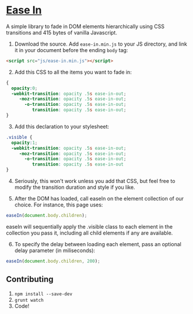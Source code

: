 [Ease In](http://lauren.github.io/ease-in/)
===============

A simple library to fade in DOM elements hierarchically using CSS transitions and 415 bytes of vanilla Javascript.

1. Download the source. Add `ease-in.min.js` to your JS directory, and link it in your document before the ending `body` tag:

```html
<script src="js/ease-in.min.js"></script>
```
2. Add this CSS to all the items you want to fade in:

```css
{
  opacity:0;
  -webkit-transition: opacity .5s ease-in-out;
     -moz-transition: opacity .5s ease-in-out;
       -o-transition: opacity .5s ease-in-out;
          transition: opacity .5s ease-in-out;
}
```
3. Add this declaration to your stylesheet:

```css
.visible {
  opacity:1;
  -webkit-transition: opacity .5s ease-in-out;
     -moz-transition: opacity .5s ease-in-out;
       -o-transition: opacity .5s ease-in-out;
          transition: opacity .5s ease-in-out
}
```
4. Seriously, this won't work unless you add that CSS, but feel free to modify the transition duration and style if you like.

5. After the DOM has loaded, call easeIn on the element collection of our choice. For instance, this page uses:

```js
easeIn(document.body.children);
```

easeIn will sequentially apply the .visible class to each element in the collection you pass it, including all child elements if any are available.

6. To specify the delay between loading each element, pass an optional delay parameter (in miliseconds):

```js
easeIn(document.body.children, 200);
```

Contributing
------------

1. `npm install --save-dev`
2. `grunt watch`
3. Code!